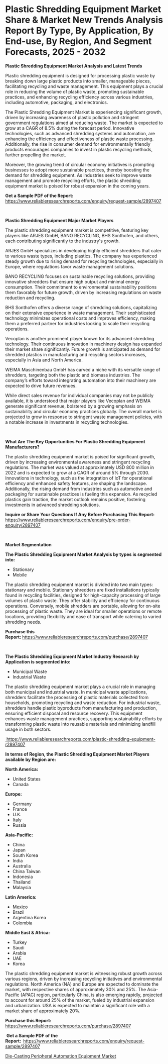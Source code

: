 <p><h1>Plastic Shredding Equipment Market Share & Market New Trends Analysis Report By Type, By Application, By End-use, By Region, And Segment Forecasts, 2025 - 2032</h1></p><p><strong>Plastic Shredding Equipment Market Analysis and Latest Trends</strong></p>
<p><p>Plastic shredding equipment is designed for processing plastic waste by breaking down large plastic products into smaller, manageable pieces, facilitating recycling and waste management. This equipment plays a crucial role in reducing the volume of plastic waste, promoting sustainable practices, and enhancing recycling efficiency across various industries, including automotive, packaging, and electronics.</p><p>The Plastic Shredding Equipment Market is experiencing significant growth, driven by increasing awareness of plastic pollution and stringent government regulations aimed at reducing waste. The market is expected to grow at a CAGR of 8.5% during the forecast period. Innovative technologies, such as advanced shredding systems and automation, are enhancing the efficiency and effectiveness of plastic waste processing. Additionally, the rise in consumer demand for environmentally friendly products encourages companies to invest in plastic recycling methods, further propelling the market.</p><p>Moreover, the growing trend of circular economy initiatives is prompting businesses to adopt more sustainable practices, thereby boosting the demand for shredding equipment. As industries seek to improve waste management and promote recycling efforts, the plastic shredding equipment market is poised for robust expansion in the coming years.</p></p>
<p><strong>Get a Sample PDF of the Report:&nbsp;</strong> <a href="https://www.reliableresearchreports.com/enquiry/request-sample/2897407?utm_campaign=3031&utm_medium=2&utm_source=Github&utm_content=ia&utm_term=15032025&utm_id=plastic-shredding-equipment">https://www.reliableresearchreports.com/enquiry/request-sample/2897407</a></p>
<p>&nbsp;</p>
<p><strong>Plastic Shredding Equipment Major Market Players</strong></p>
<p><p>The plastic shredding equipment market is competitive, featuring key players like ARJES GmbH, BANO RECYCLING, BHS Sonthofen, and others, each contributing significantly to the industry's growth. </p><p>ARJES GmbH specializes in developing highly efficient shredders that cater to various waste types, including plastics. The company has experienced steady growth due to rising demand for recycling technologies, especially in Europe, where regulations favor waste management solutions. </p><p>BANO RECYCLING focuses on sustainable recycling solutions, providing innovative shredders that ensure high output and minimal energy consumption. Their commitment to environmental sustainability positions them favorably for future growth, driven by increasing regulations on waste reduction and recycling.</p><p>BHS Sonthofen offers a diverse range of shredding solutions, capitalizing on their extensive experience in waste management. Their sophisticated technology minimizes operational costs and improves efficiency, making them a preferred partner for industries looking to scale their recycling operations.</p><p>Vecoplan is another prominent player known for its advanced shredding technology. Their continuous innovation in machinery design has expanded their market share significantly. Future growth is anticipated as demand for shredded plastics in manufacturing and recycling sectors increases, especially in Asia and North America.</p><p>WEIMA Maschinenbau GmbH has carved a niche with its versatile range of shredders, targeting both the plastic and biomass industries. The company’s efforts toward integrating automation into their machinery are expected to drive future revenues.</p><p>While direct sales revenue for individual companies may not be publicly available, it is understood that major players like Vecoplan and WEIMA generate significant revenue, bolstered by a growing emphasis on sustainability and circular economy practices globally. The overall market is projected to grow in response to stringent waste management policies, with a notable increase in investments in recycling technologies.</p></p>
<p>&nbsp;</p>
<p><strong>What Are The Key Opportunities For Plastic Shredding Equipment Manufacturers?</strong></p>
<p><p>The plastic shredding equipment market is poised for significant growth, driven by increasing environmental awareness and stringent recycling regulations. The market was valued at approximately USD 800 million in 2022 and is expected to grow at a CAGR of around 5% through 2030. Innovations in technology, such as the integration of IoT for operational efficiency and enhanced safety features, are shaping the landscape. Additionally, the rising demand from industries such as automotive and packaging for sustainable practices is fueling this expansion. As recycled plastics gain traction, the market outlook remains positive, fostering investments in advanced shredding solutions.</p></p>
<p><strong>Inquire or Share Your Questions If Any Before Purchasing This Report:</strong> <a href="https://www.reliableresearchreports.com/enquiry/pre-order-enquiry/2897407?utm_campaign=3031&utm_medium=2&utm_source=Github&utm_content=ia&utm_term=15032025&utm_id=plastic-shredding-equipment">https://www.reliableresearchreports.com/enquiry/pre-order-enquiry/2897407</a></p>
<p>&nbsp;</p>
<p><strong>Market Segmentation</strong></p>
<p><strong>The Plastic Shredding Equipment Market Analysis by types is segmented into:</strong></p>
<p><ul><li>Stationary</li><li>Mobile</li></ul></p>
<p><p>The plastic shredding equipment market is divided into two main types: stationary and mobile. Stationary shredders are fixed installations typically found in recycling facilities, designed for high-capacity processing of large volumes of plastic waste. They offer stability and efficiency for continuous operations. Conversely, mobile shredders are portable, allowing for on-site processing of plastic waste. They are ideal for smaller operations or remote locations, providing flexibility and ease of transport while catering to varied shredding needs.</p></p>
<p><strong>Purchase this Report:&nbsp;</strong><a href="https://www.reliableresearchreports.com/purchase/2897407?utm_campaign=3031&utm_medium=2&utm_source=Github&utm_content=ia&utm_term=15032025&utm_id=plastic-shredding-equipment">https://www.reliableresearchreports.com/purchase/2897407</a></p>
<p>&nbsp;</p>
<p><strong>The Plastic Shredding Equipment Market Industry Research by Application is segmented into:</strong></p>
<p><ul><li>Municipal Waste</li><li>Industrial Waste</li></ul></p>
<p><p>The plastic shredding equipment market plays a crucial role in managing both municipal and industrial waste. In municipal waste applications, shredders facilitate the processing of plastic materials collected from households, promoting recycling and waste reduction. For industrial waste, shredders handle plastic byproducts from manufacturing and production, ensuring efficient disposal and resource recovery. This equipment enhances waste management practices, supporting sustainability efforts by transforming plastic waste into reusable materials and minimizing landfill usage in both sectors.</p></p>
<p><a href="https://www.reliableresearchreports.com/plastic-shredding-equipment-r2897407?utm_campaign=3031&utm_medium=2&utm_source=Github&utm_content=ia&utm_term=15032025&utm_id=plastic-shredding-equipment">&nbsp;https://www.reliableresearchreports.com/plastic-shredding-equipment-r2897407</a></p>
<p><strong>In terms of Region, the Plastic Shredding Equipment Market Players available by Region are:</strong></p>
<p>
    <p> <strong> North America: </strong>
        <ul>
            <li>United States</li>
            <li>Canada</li>
        </ul>
        </p> 
    <p> <strong> Europe: </strong>
        <ul>
            <li>Germany</li>
            <li>France</li>
            <li>U.K.</li>
            <li>Italy</li>
            <li>Russia</li>
        </ul>
        </p> 
    <p> <strong> Asia-Pacific: </strong>
        <ul>
            <li>China</li>
            <li>Japan</li>
            <li>South Korea</li>
            <li>India</li>
            <li>Australia</li>
            <li>China Taiwan</li>
            <li>Indonesia</li>
            <li>Thailand</li>
            <li>Malaysia</li>
        </ul>
        </p> 
    <p> <strong> Latin America: </strong>
        <ul>
            <li>Mexico</li>
            <li>Brazil</li>
            <li>Argentina Korea</li>
            <li>Colombia</li>
        </ul>
        </p> 
    <p> <strong> Middle East & Africa: </strong>
        <ul>
            <li>Turkey</li>
            <li>Saudi</li>
            <li>Arabia</li>
            <li>UAE</li>
            <li>Korea</li>
        </ul>
    </p>
    </p>
<p><p>The plastic shredding equipment market is witnessing robust growth across various regions, driven by increasing recycling initiatives and environmental regulations. North America (NA) and Europe are expected to dominate the market, with respective shares of approximately 30% and 25%. The Asia-Pacific (APAC) region, particularly China, is also emerging rapidly, projected to account for around 25% of the market, fueled by industrial expansion and urbanization. USA is expected to maintain a significant role with a market share of approximately 20%.</p></p>
<p><strong>Purchase this Report: </strong><a href="https://www.reliableresearchreports.com/purchase/2897407?utm_campaign=3031&utm_medium=2&utm_source=Github&utm_content=ia&utm_term=15032025&utm_id=plastic-shredding-equipment">https://www.reliableresearchreports.com/purchase/2897407</a></p>
<p>&nbsp;<strong>Get a Sample PDF of the Report:&nbsp;&nbsp;</strong><a href="https://www.reliableresearchreports.com/enquiry/request-sample/2897407?utm_campaign=3031&utm_medium=2&utm_source=Github&utm_content=ia&utm_term=15032025&utm_id=plastic-shredding-equipment">https://www.reliableresearchreports.com/enquiry/request-sample/2897407</a></p>
<p><strong></strong></p>
<p><p><a href="https://github.com/tashipmhuiri/Market-Research-Report-List-1/blob/main/die-casting-peripheral-automation-equipment-market.md?utm_campaign=3031&utm_medium=2&utm_source=Github&utm_content=ia&utm_term=15032025&utm_id=plastic-shredding-equipment">Die-Casting Peripheral Automation Equipment Market</a></p></p>